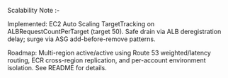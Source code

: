 Scalability Note :-

Implemented: EC2 Auto Scaling TargetTracking on ALBRequestCountPerTarget (target 50). Safe drain via ALB deregistration delay; surge via ASG add-before-remove patterns.

Roadmap: Multi-region active/active using Route 53 weighted/latency routing, ECR cross-region replication, and per-account environment isolation. See README for details.

